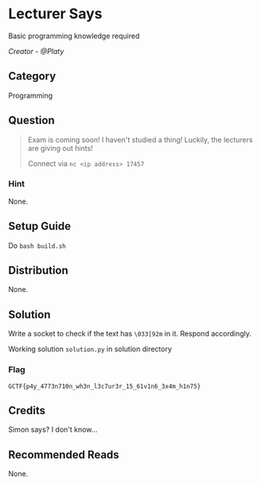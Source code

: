 # Lecturer Says
Basic programming knowledge required

<i>Creator - @Platy</i>

## Category
Programming

## Question
>Exam is coming soon! I haven't studied a thing! Luckily, the lecturers are giving out hints!
>
>Connect via `nc <ip address> 17457`

### Hint
None.

## Setup Guide
Do `bash build.sh`

## Distribution
None.

## Solution
Write a socket to check if the text has `\033[92m` in it. Respond accordingly.

Working solution `solution.py` in solution directory

### Flag
`GCTF{p4y_4773n710n_wh3n_l3c7ur3r_15_61v1n6_3x4m_h1n75}`

## Credits
Simon says? I don't know...

## Recommended Reads
None.
